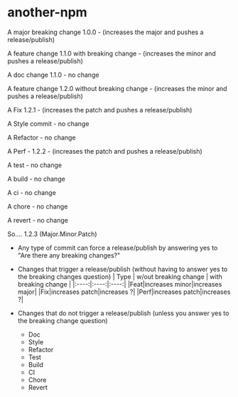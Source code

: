 # another-npm

A major breaking change 1.0.0 - (increases the major and pushes a release/publish)

A feature change 1.1.0 with breaking change - (increases the minor and pushes a release/publish)

A doc change 1.1.0 - no change

A feature change 1.2.0 without breaking change - (increases the minor and pushes a release/publish)

A Fix 1.2.1 - (increases the patch and pushes a release/publish)

A Style commit - no change

A Refactor - no change

A Perf - 1.2.2 - (increases the patch and pushes a release/publish)

A test - no change

A build - no change

A ci - no change

A chore - no change

A revert - no change

So....
1.2.3 (Major.Minor.Patch)

- Any type of commit can force a release/publish by answering yes to "Are there any breaking changes?"

- Changes that trigger a release/publish (without having to answer yes to the breaking changes question)
    | Type | w/out breaking change | with breaking change |
    |:----:|:----:|:----:|
    |Feat|increases minor|increases major|
    |Fix|increases patch|increases ?|
    |Perf|increases patch|increases ?|

- Changes that do not trigger a release/publish (unless you answer yes to the breaking change question)
  - Doc
  - Style
  - Refactor
  - Test
  - Build
  - CI
  - Chore
  - Revert